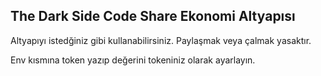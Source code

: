 ## The Dark Side Code Share Ekonomi Altyapısı

Altyapıyı istedğiniz gibi kullanabilirsiniz. Paylaşmak veya çalmak yasaktır.

Env kısmına token yazıp değerini tokeniniz olarak ayarlayın.